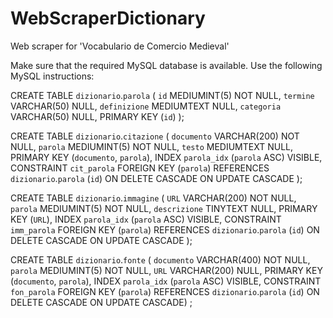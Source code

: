 # WebScraperDictionary
Web scraper for 'Vocabulario de Comercio Medieval'

Make sure that the required MySQL database is available. Use the following MySQL instructions:

CREATE TABLE `dizionario`.`parola` (
  `id` MEDIUMINT(5) NOT NULL,
  `termine` VARCHAR(50) NULL,
  `definizione` MEDIUMTEXT NULL,
  `categoria` VARCHAR(50) NULL,
  PRIMARY KEY (`id`)
);

CREATE TABLE `dizionario`.`citazione` (
  `documento` VARCHAR(200) NOT NULL,
  `parola` MEDIUMINT(5) NOT NULL,
  `testo` MEDIUMTEXT NULL,
  PRIMARY KEY (`documento`, `parola`),
  INDEX `parola_idx` (`parola` ASC) VISIBLE,
  CONSTRAINT `cit_parola`
    FOREIGN KEY (`parola`)
    REFERENCES `dizionario`.`parola` (`id`)
    ON DELETE CASCADE ON UPDATE CASCADE
);

CREATE TABLE `dizionario`.`immagine` (
  `URL` VARCHAR(200) NOT NULL,
  `parola` MEDIUMINT(5) NOT NULL,
  `descrizione` TINYTEXT NULL,
  PRIMARY KEY (`URL`),
  INDEX `parola_idx` (`parola` ASC) VISIBLE,
  CONSTRAINT `imm_parola`
    FOREIGN KEY (`parola`)
    REFERENCES `dizionario`.`parola` (`id`)
    ON DELETE CASCADE ON UPDATE CASCADE
);

CREATE TABLE `dizionario`.`fonte` (
  `documento` VARCHAR(400) NOT NULL,
  `parola` MEDIUMINT(5) NOT NULL,
  `URL` VARCHAR(200) NULL,
  PRIMARY KEY (`documento`, `parola`),
  INDEX `parola_idx` (`parola` ASC) VISIBLE,
  CONSTRAINT `fon_parola`
    FOREIGN KEY (`parola`)
    REFERENCES `dizionario`.`parola` (`id`)
    ON DELETE CASCADE ON UPDATE CASCADE)
;
